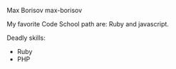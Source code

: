 Max Borisov
max-borisov

My favorite Code School path are: Ruby and javascript.

Deadly skills:
* Ruby
* PHP 

